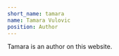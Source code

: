 ```yaml
---
short_name: tamara
name: Tamara Vulovic
position: Author
---
```


Tamara is an author on this website.
